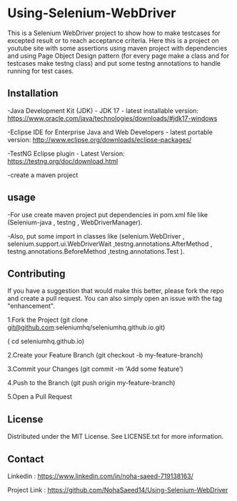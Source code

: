 # Using-Selenium-WebDriver
This is a Selenium WebDriver project to show how to make testcases for excepted result or to reach acceptance criteria.
Here this is a project on youtube site with some assertions using maven project with dependencies and using Page Object Design pattern (for every page make a class and for testcases make testng class) and put some testng annotations to handle running for test cases.

## Installation
-Java Development Kit (JDK) - JDK 17 - latest installable version: 
https://www.oracle.com/java/technologies/downloads/#jdk17-windows

-Eclipse IDE for Enterprise Java and Web Developers - latest portable version:
http://www.eclipse.org/downloads/eclipse-packages/

-TestNG Eclipse plugin - Latest Version:
https://testng.org/doc/download.html

-create a maven project

## usage 
-For use create maven project put dependencies in pom.xml file like (Selenium-java , testng , WebDriverManager).

-Also, put some import in classes like (selenium.WebDriver , selenium.support.ui.WebDriverWait ,testng.annotations.AfterMethod , testng.annotations.BeforeMethod ,testng.annotations.Test ). 

## Contributing
If you have a suggestion that would make this better, please fork the repo and create a pull request. You can also simply open an issue with the tag "enhancement".

1.Fork the Project
(git clone git@github.com:seleniumhq/seleniumhq.github.io.git)

( cd seleniumhq.github.io)

2.Create your Feature Branch (git checkout -b my-feature-branch)

3.Commit your Changes (git commit -m 'Add some feature')

4.Push to the Branch (git push origin my-feature-branch)

5.Open a Pull Request

## License 
Distributed under the MIT License. See LICENSE.txt for more information.

## Contact
Linkedin :  https://www.linkedin.com/in/noha-saeed-719138163/

Project Link : https://github.com/NohaSaeed14/Using-Selenium-WebDriver
